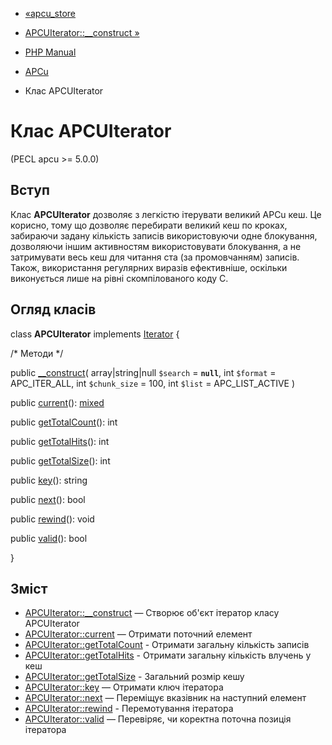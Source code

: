 - [«apcu_store](function.apcu-store.md)
- [APCUIterator::\_\_construct »](apcuiterator.construct.md)

- [PHP Manual](index.md)
- [APCu](book.apcu.md)
- Клас APCUIterator

# Клас APCUIterator

(PECL apcu \>= 5.0.0)

## Вступ

Клас **APCUIterator** дозволяє з легкістю ітерувати великий APCu
кеш. Це корисно, тому що дозволяє перебирати великий кеш по кроках,
забираючи задану кількість записів використовуючи одне блокування, дозволяючи
іншим активностям використовувати блокування, а не затримувати весь кеш
для читання ста (за промовчанням) записів. Також, використання регулярних
виразів ефективніше, оскільки виконується лише на рівні
скомпілованого коду C.

## Огляд класів

class **APCUIterator** implements [Iterator](class.iterator.md) {

/\* Методи \*/

public [\_\_construct](apcuiterator.construct.md)(
array\|string\|null `$search` = **`null`**,
int `$format` = APC_ITER_ALL,
int `$chunk_size` = 100,
int `$list` = APC_LIST_ACTIVE
)

public [current](apcuiterator.current.md)():
[mixed](language.types.declarations.md#language.types.declarations.mixed)

public [getTotalCount](apcuiterator.gettotalcount.md)(): int

public [getTotalHits](apcuiterator.gettotalhits.md)(): int

public [getTotalSize](apcuiterator.gettotalsize.md)(): int

public [key](apcuiterator.key.md)(): string

public [next](apcuiterator.next.md)(): bool

public [rewind](apcuiterator.rewind.md)(): void

public [valid](apcuiterator.valid.md)(): bool

}

## Зміст

- [APCUIterator::\_\_construct](apcuiterator.construct.md) — Створює
об'єкт ітератор класу APCUIterator
- [APCUIterator::current](apcuiterator.current.md) — Отримати
поточний елемент
- [APCUIterator::getTotalCount](apcuiterator.gettotalcount.md) -
Отримати загальну кількість записів
- [APCUIterator::getTotalHits](apcuiterator.gettotalhits.md) -
Отримати загальну кількість влучень у кеш
- [APCUIterator::getTotalSize](apcuiterator.gettotalsize.md) - Загальний
розмір кешу
- [APCUIterator::key](apcuiterator.key.md) — Отримати ключ ітератора
- [APCUIterator::next](apcuiterator.next.md) — Переміщує вказівник
на наступний елемент
- [APCUIterator::rewind](apcuiterator.rewind.md) - Перемотування
ітератора
- [APCUIterator::valid](apcuiterator.valid.md) — Перевіряє,
чи коректна поточна позиція ітератора
